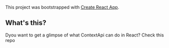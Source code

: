 This project was bootstrapped with [Create React App](https://github.com/facebookincubator/create-react-app).

## What's this?
Dyou want to get a glimpse of what ContextApi can do in React? Check this repo
